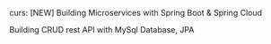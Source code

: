 curs: [NEW] Building Microservices with Spring Boot & Spring Cloud

Building CRUD rest API with MySql Database, JPA